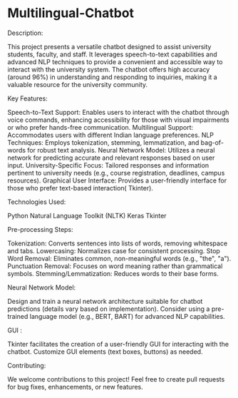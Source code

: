 # Multilingual-Chatbot
Description:

This project presents a versatile chatbot designed to assist university students, faculty, and staff. It leverages speech-to-text capabilities and advanced NLP techniques to provide a convenient and accessible way to interact with the university system. The chatbot offers high accuracy (around 96%) in understanding and responding to inquiries, making it a valuable resource for the university community.

Key Features:

Speech-to-Text Support: Enables users to interact with the chatbot through voice commands, enhancing accessibility for those with visual impairments or who prefer hands-free communication.
Multilingual Support: Accommodates users with different Indian language preferences.
NLP Techniques: Employs tokenization, stemming, lemmatization, and bag-of-words for robust text analysis.
Neural Network Model: Utilizes a neural network for predicting accurate and relevant responses based on user input.
University-Specific Focus: Tailored responses and information pertinent to university needs (e.g., course registration, deadlines, campus resources).
Graphical User Interface: Provides a user-friendly interface for those who prefer text-based interaction( Tkinter).

Technologies Used:

Python
Natural Language Toolkit (NLTK)
Keras
Tkinter 

Pre-processing Steps:

Tokenization: Converts sentences into lists of words, removing whitespace and tabs.
Lowercasing: Normalizes case for consistent processing.
Stop Word Removal: Eliminates common, non-meaningful words (e.g., "the", "a").
Punctuation Removal: Focuses on word meaning rather than grammatical symbols.
Stemming/Lemmatization: Reduces words to their base forms.

Neural Network Model:

Design and train a neural network architecture suitable for chatbot predictions (details vary based on implementation).
Consider using a pre-trained language model (e.g., BERT, BART) for advanced NLP capabilities.

GUI :

Tkinter facilitates the creation of a user-friendly GUI for interacting with the chatbot.
Customize GUI elements (text boxes, buttons) as needed.

Contributing:

We welcome contributions to this project! Feel free to create pull requests for bug fixes, enhancements, or new features.

